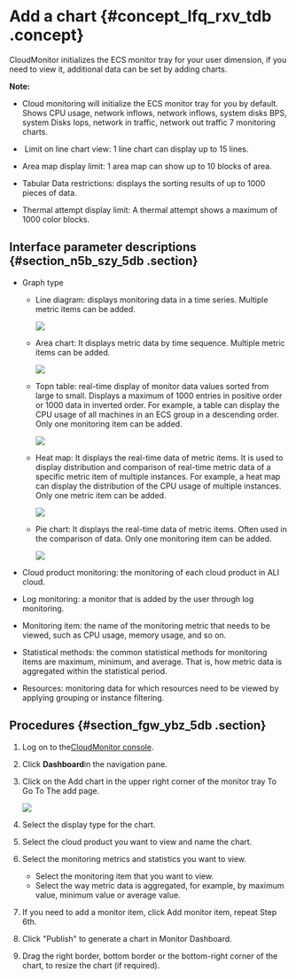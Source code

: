 # Add a chart {#concept_lfq_rxv_tdb .concept}

CloudMonitor initializes the ECS monitor tray for your user dimension, if you need to view it, additional data can be set by adding charts.

**Note:** 

-   Cloud monitoring will initialize the ECS monitor tray for you by default. Shows CPU usage, network inflows, network inflows, system disks BPS, system Disks Iops, network in traffic, network out traffic 7 monitoring charts.

-    Limit on line chart view: 1 line chart can display up to 15 lines.

-   Area map display limit: 1 area map can show up to 10 blocks of area.

-   Tabular Data restrictions: displays the sorting results of up to 1000 pieces of data.

-   Thermal attempt display limit: A thermal attempt shows a maximum of 1000 color blocks.


## Interface parameter descriptions {#section_n5b_szy_5db .section}

-   Graph type
    -   Line diagram: displays monitoring data in a time series. Multiple metric items can be added.

        ![](http://static-aliyun-doc.oss-cn-hangzhou.aliyuncs.com/assets/img/6140/15446827351579_en-US.png)

    -   Area chart: It displays metric data by time sequence. Multiple metric items can be added.

        ![](http://static-aliyun-doc.oss-cn-hangzhou.aliyuncs.com/assets/img/6140/15446827351583_en-US.png)

    -   Topn table: real-time display of monitor data values sorted from large to small. Displays a maximum of 1000 entries in positive order or 1000 data in inverted order. For example, a table can display the CPU usage of all machines in an ECS group in a descending order. Only one monitoring item can be added.

        ![](http://static-aliyun-doc.oss-cn-hangzhou.aliyuncs.com/assets/img/6140/15446827351584_en-US.png)

    -   Heat map: It displays the real-time data of metric items. It is used to display distribution and comparison of real-time metric data of a specific metric item of multiple instances. For example, a heat map can display the distribution of the CPU usage of multiple instances. Only one metric item can be added.

        ![](http://static-aliyun-doc.oss-cn-hangzhou.aliyuncs.com/assets/img/6140/15446827351585_en-US.png)

    -   Pie chart: It displays the real-time data of metric items. Often used in the comparison of data. Only one monitoring item can be added.

        ![](http://static-aliyun-doc.oss-cn-hangzhou.aliyuncs.com/assets/img/6140/15446827351586_en-US.png)

-   Cloud product monitoring: the monitoring of each cloud product in ALI cloud.

-   Log monitoring: a monitor that is added by the user through log monitoring.
-   Monitoring item: the name of the monitoring metric that needs to be viewed, such as CPU usage, memory usage, and so on.
-   Statistical methods: the common statistical methods for monitoring items are maximum, minimum, and average. That is, how metric data is aggregated within the statistical period.
-   Resources: monitoring data for which resources need to be viewed by applying grouping or instance filtering.

## Procedures {#section_fgw_ybz_5db .section}

1.  Log on to the[CloudMonitor console](https://cms.console.aliyun.com/#/cloud/ecs).
2.  Click **Dashboard**in the navigation pane.
3.  Click on the Add chart in the upper right corner of the monitor tray To Go To The add page.

    ![](http://static-aliyun-doc.oss-cn-hangzhou.aliyuncs.com/assets/img/6140/15446827351588_en-US.png)

4.  Select the display type for the chart.
5.  Select the cloud product you want to view and name the chart.
6.  Select the monitoring metrics and statistics you want to view.
    -   Select the monitoring item that you want to view.
    -   Select the way metric data is aggregated, for example, by maximum value, minimum value or average value.
7.  If you need to add a monitor item, click Add monitor item, repeat Step 6th.
8.  Click "Publish" to generate a chart in Monitor Dashboard.
9.  Drag the right border, bottom border or the bottom-right corner of the chart, to resize the chart \(if required\).

